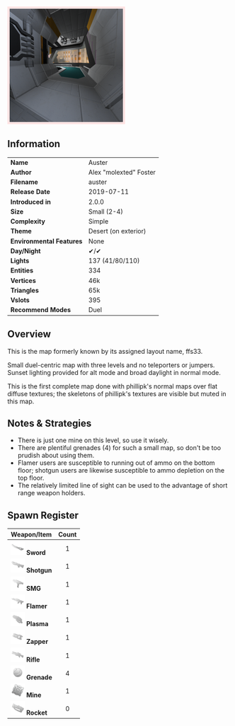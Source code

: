 <img style='border:5px solid #ffe0e0e0' src="../images/maps/auster/auster.png" width="256px" />

## Information

|                            |                                      |
|----------------------------|--------------------------------------|
| **Name**                   | Auster                               |
| **Author**                 | Alex "molexted" Foster               |
| **Filename**               | auster                               |
| **Release Date**           | 2019-07-11                           |
| **Introduced in**          | 2.0.0                                |
| **Size**                   | Small (2-4)                          |
| **Complexity**             | Simple                               |
| **Theme**                  | Desert (on exterior)                 |
| **Environmental Features** | None                                 |
| **Day/Night**              | ✔/✔                                  |
| **Lights**                 | 137 (41/80/110)                      |
| **Entities**               | 334                                  |
| **Vertices**               | 46k                                  |
| **Triangles**              | 65k                                  |
| **Vslots**                 | 395                                  |
| **Recommend Modes**        | Duel                                 |

## Overview
This is the map formerly known by its assigned layout name, ffs33.

Small duel-centric map with three levels and no teleporters or jumpers. Sunset lighting provided for alt mode and broad daylight in normal mode.

This is the first complete map done with phillipk's normal maps over flat diffuse textures; the skeletons of phillipk's textures are visible but muted in this map.

## Notes & Strategies

- There is just one mine on this level, so use it wisely.
- There are plentiful grenades (4) for such a small map, so don't be too prudish about using them.
- Flamer users are susceptible to running out of ammo on the bottom floor; shotgun users are likewise susceptible to ammo depletion on the top floor.
- The relatively limited line of sight can be used to the advantage of short range weapon holders.

## Spawn Register

| Weapon/Item                                                         | Count |
|---------------------------------------------------------------------|:-----:|
| <img src="../images/weapons/sword.png" width="32px"/> **Sword**     |   1   |
| <img src="../images/weapons/shotgun.png" width="32px"/> **Shotgun** |   1   |
| <img src="../images/weapons/smg.png" width="32px"/> **SMG**         |   1   |
| <img src="../images/weapons/flamer.png" width="32px"/> **Flamer**   |   1   |
| <img src="../images/weapons/plasma.png" width="32px"/> **Plasma**   |   1   |
| <img src="../images/weapons/zapper.png" width="32px"/> **Zapper**   |   1   |
| <img src="../images/weapons/rifle.png" width="32px"/> **Rifle**     |   1   |
| <img src="../images/weapons/grenade.png" width="32px"/> **Grenade** |   4   |
| <img src="../images/weapons/mine.png" width="32px"/> **Mine**       |   1   |
| <img src="../images/weapons/rocket.png" width="32px"/> **Rocket**   |   0   |
